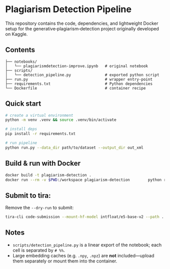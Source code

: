 # Plagiarism Detection Pipeline

This repository contains the code, dependencies, and lightweight Docker setup for the generative‐plagiarism‑detection project originally developed on Kaggle.

## Contents

```
├── notebooks/
│   └── plagiarismdetection-improve.ipynb   # original notebook
├── scripts/
│   └── detection_pipeline.py               # exported python script
├── run.py                                  # wrapper entry‑point
├── requirements.txt                        # Python dependencies
└── Dockerfile                              # container recipe
```

## Quick start

```bash
# create a virtual environment
python -m venv .venv && source .venv/bin/activate

# install deps
pip install -r requirements.txt

# run pipeline
python run.py --data_dir path/to/dataset --output_dir out_xml
```

## Build & run with Docker

```bash
docker build -t plagiarism-detection .
docker run --rm -v $PWD:/workspace plagiarism-detection        python run.py --data_dir /workspace/data --output_dir /workspace/pred_xml
```

## Submit to tira:

Remove the `--dry-run` to submit:

```bash
tira-cli code-submission --mount-hf-model intfloat/e5-base-v2 --path . --task pan25-generated-plagiarism-detection --dataset llm-plagiarism-detection-spot-check-20250521-training --command 'python3 run.py --data_dir $inputDataset --output_dir $outputDir' --dry-run
```


## Notes

* `scripts/detection_pipeline.py` is a linear export of the notebook; each cell is separated by `# %%`.
* Large embedding caches (e.g. `.npy`, `.npz`) are **not** included—upload them separately or mount them into the container.
